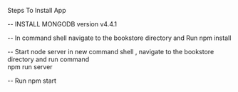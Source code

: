 Steps To Install App

-- INSTALL MONGODB version v4.4.1

-- In command shell navigate to the bookstore directory and Run 
           npm install

-- Start node server in new command shell , navigate to the bookstore directory and run command   
            npm run server
            
-- Run 
           npm start



